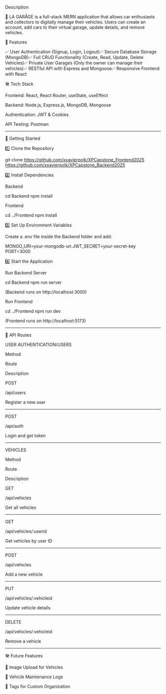 Description

🚗 LA GARÅGE is a full-stack MERN application that allows car enthusiasts and collectors to digitally manage their vehicles. Users can create an account, add cars to their virtual garage, update details, and remove vehicles.


📌 Features

✅ User Authentication (Signup, Login, Logout)✅ Secure Database Storage (MongoDB)✅ Full CRUD Functionality (Create, Read, Update, Delete Vehicles)✅ Private User Garages (Only the owner can manage their vehicles)✅ RESTful API with Express and Mongoose✅ Responsive Frontend with React

🛠️ Tech Stack

Frontend: React, React Router, useState, useEffect

Backend: Node.js, Express.js, MongoDB, Mongoose

Authentication: JWT & Cookies

API Testing: Postman
___________________

🚀 Getting Started

1️⃣ Clone the Repository

git clone 
https://github.com/xxavierpolk/XPCapstone_Frontend2025
https://github.com/xxavierpolk/XPCapstone_Backend2025


2️⃣ Install Dependencies

Backend

cd Backend
npm install

Frontend

cd ../Frontend
npm install

3️⃣ Set Up Environment Variables

Create a .env file inside the Backend folder and add:

MONGO_URI=your-mongodb-uri
JWT_SECRET=your-secret-key
PORT=3000

4️⃣ Start the Application

Run Backend Server

cd Backend
npm run server

(Backend runs on http://localhost:3000)

Run Frontend

cd ../Frontend
npm run dev

(Frontend runs on http://localhost:5173)

_____________________________________________________

🔗 API Routes

USER AUTHENTICATION/USERS

Method

Route

Description

POST

/api/users

Register a new user
_________________
POST

/api/auth

Login and get token
__________________
VEHICLES

Method

Route

Description

GET

/api/vehicles

Get all vehicles
_________________
GET

/api/vehicles/:userid

Get vehicles by user ID
_________________
POST

/api/vehicles

Add a new vehicle
_________________
PUT

/api/vehicles/:vehicleid

Update vehicle details
_________________
DELETE

/api/vehicles/:vehicleid

Remove a vehicle


___________________________________



🛠️ Future Features

📸 Image Upload for Vehicles

📜 Vehicle Maintenance Logs

🌂 Tags for Custom Organization



